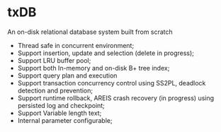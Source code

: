 # txDB
An on-disk relational database system built from scratch

* Thread safe in concurrent environment;
* Support insertion, update and selection (delete in progress);
* Support LRU buffer pool;
* Support both In-memory and on-disk B+ tree index;
* Support query plan and execution
* Support transaction concurrency control using SS2PL, deadlock detection and prevention;
* Support runtime rollback, AREIS crash recovery (in progress) using persisted log and checkpoint;
* Support Variable length text;
* Internal parameter configurable;
